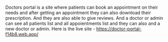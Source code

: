 Doctors portal is a site where patients can book an appointment on their needs and after getting an appointment they can also download their prescription. And they are also able to give reviews. And a doctor or admin can see all patients list and all appoientments list and they can also and a new doctor or admin. 
Here is the live site - https://doctor-portal-f14b8.web.app/
